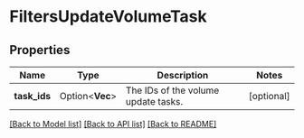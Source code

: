 # FiltersUpdateVolumeTask

## Properties

Name | Type | Description | Notes
------------ | ------------- | ------------- | -------------
**task_ids** | Option<**Vec<String>**> | The IDs of the volume update tasks. | [optional]

[[Back to Model list]](../README.md#documentation-for-models) [[Back to API list]](../README.md#documentation-for-api-endpoints) [[Back to README]](../README.md)


